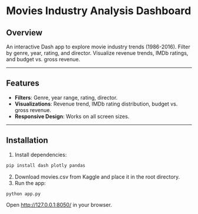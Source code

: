 # Movies Industry Analysis Dashboard

## Overview
An interactive Dash app to explore movie industry trends (1986-2016). Filter by genre, year, rating, and director. Visualize revenue trends, IMDb ratings, and budget vs. gross revenue.

---

## Features
- **Filters**: Genre, year range, rating, director.
- **Visualizations**: Revenue trend, IMDb rating distribution, budget vs. gross revenue.
- **Responsive Design**: Works on all screen sizes.

---

## Installation
1. Install dependencies:
 ```bash
 pip install dash plotly pandas
 ```
2. Download movies.csv from Kaggle and place it in the root directory.
3. Run the app:
```bash
python app.py
```
Open http://127.0.0.1:8050/ in your browser.
